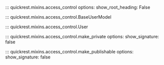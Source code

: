 ::: quickrest.mixins.access_control
    options:
      show_root_heading: False

::: quickrest.mixins.access_control.BaseUserModel

::: quickrest.mixins.access_control.User

::: quickrest.mixins.access_control.make_private
    options:
      show_signature: false

::: quickrest.mixins.access_control.make_publishable
    options:
      show_signature: false
